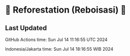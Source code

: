 
# 🌳 Reforestation (Reboisasi) 🌲

## Last Updated

GitHub Actions time: Sun Jul 14 11:16:55 UTC 2024

Indonesia/Jakarta time: Sun Jul 14 18:16:55 WIB 2024
